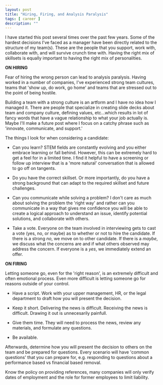 ```yaml
---
layout: post
title: "Hiring, Firing, and Analysis Paralysis"
tags: [ career ]
description: ""
---
```


I have started this post several times over the past few years.  Some of the hardest decisions I've faced as a manager have been directly related to the structure of my team(s).  These are the people that you support, work with, collaborate with, and will survive crunch time with.  Having the right mix of skillsets is equally important to having the right mix of personalities.


**ON HIRING**

Fear of hiring the wrong person can lead to analysis paralysis.  Having worked in a number of companies, I've experienced strong team cultures, teams that 'show up, do work, go home' and teams that are stressed out to the point of being hostile.

Building a team with a strong culture is an artform and I have no idea how I managed it.  There are people that specialize in creating slide decks about team and company culture, defining values, etc...which results in lot of fancy words that have a vague relationship to what your job actually is.  Maybe I'll make a future post where I focus on a catchy phrase such as 'innovate, communicate, and support.'

The things I look for when considering a candidate:

* Can you learn?  STEM fields are constantly evolving and you either embrace learning or fall behind.  However, this can be extremely hard to get a feel for in a limited time.  I find it helpful to have a screening or follow up interview that is a 'more natural' conversation that is allowed to go off on tangents.

* Do you have the correct skillset.  Or more importantly, do you have a strong background that can adapt to the required skillset and future challenges.

* Can you communicate while solving a problem?  I don't care as much about solving the problem the 'right way' and rather can you communicate in a way that gives me confidence you will be able to create a logical approach to understand an issue, identify potential solutions, and collaborate with others.

* Take a vote.  Everyone on the team involved in interviewing gets to cast a vote (yes, no, or maybe) as to whether or not to hire the candidate.  If there is a strong *no*, we move on to other candidate.  If there is a *maybe*, we discuss what the concerns are and if what others observed may address the concern.  If everyone is a *yes*, we immediately extend an offer.


**ON FIRING**

Letting someone go, even for the 'right reason', is an extremely difficult and often emotional process.  Even more difficult is letting someone go for reasons outside of your control.

* Have a script.  Work with your upper management, HR, or the legal department to draft how you will present the decision.

* Keep it short.  Delivering the news is difficult. Receiving the news is difficult.  Drawing it out is unnecesarily painfull.

* Give them time.  They will need to process the news, review any materials, and formulate any questions.

* Be available.  

Afterwards, determine how you will present the decision to others on the team and be prepared for questions.  Every scenario will have 'common questions' that you can prepare for, e.g. responding to questions about a performance based vs financial based removal.

Know the policy on providing references, many companies will only verify dates of employment and the role for former employees to limit liability.




